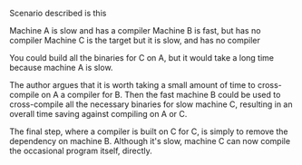 Scenario described is this

Machine A is slow and has a compiler
Machine B is fast, but has no compiler
Machine C is the target but it is slow, and has no compiler



You could build all the binaries for C on A, but it would take a long time because machine A is slow.

The author argues that it is worth taking a small amount of time to cross-compile on A a compiler for B. Then the fast machine B could be used to cross-compile all the necessary binaries for slow machine C, resulting in an overall time saving against compiling on A or C.

The final step, where a compiler is built on C for C, is simply to remove the dependency on machine B. Although it's slow, machine C can now compile the occasional program itself, directly.

